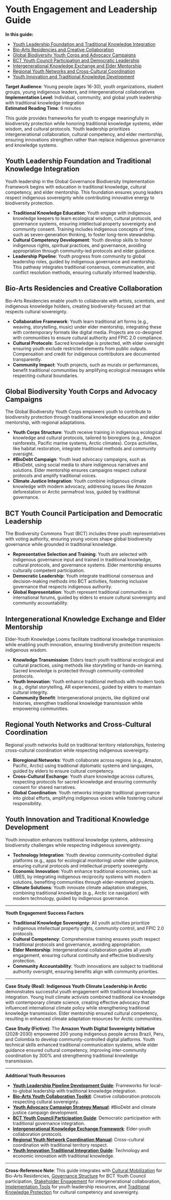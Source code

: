 # Youth Engagement and Leadership Guide

**In this guide:**
- [Youth Leadership Foundation and Traditional Knowledge Integration](#youth-leadership-foundation-traditional-knowledge)
- [Bio-Arts Residencies and Creative Collaboration](#bio-arts-residencies-creative-collaboration)
- [Global Biodiversity Youth Corps and Advocacy Campaigns](#global-biodiversity-youth-corps-advocacy)
- [BCT Youth Council Participation and Democratic Leadership](#bct-youth-council-participation-democratic-leadership)
- [Intergenerational Knowledge Exchange and Elder Mentorship](#intergenerational-knowledge-exchange-elder-mentorship)
- [Regional Youth Networks and Cross-Cultural Coordination](#regional-youth-networks-cross-cultural-coordination)
- [Youth Innovation and Traditional Knowledge Development](#youth-innovation-traditional-knowledge-development)

**Target Audience**: Young people (ages 16-30), youth organizations, student groups, young indigenous leaders, and intergenerational collaboratives  
**Implementation Level**: Individual, community, and global youth leadership with traditional knowledge integration  
**Estimated Reading Time**: 6 minutes  

This guide provides frameworks for youth to engage meaningfully in biodiversity protection while honoring traditional knowledge systems, elder wisdom, and cultural protocols. Youth leadership prioritizes intergenerational collaboration, cultural competency, and elder mentorship, ensuring innovations strengthen rather than replace indigenous governance and knowledge systems.

## <a id="youth-leadership-foundation-traditional-knowledge"></a>Youth Leadership Foundation and Traditional Knowledge Integration

Youth leadership in the Global Governance Biodiversity Implementation Framework begins with education in traditional knowledge, cultural competency, and elder mentorship. This foundation ensures young leaders respect indigenous sovereignty while contributing innovative energy to biodiversity protection.

- **Traditional Knowledge Education**: Youth engage with indigenous knowledge keepers to learn ecological wisdom, cultural protocols, and governance systems, ensuring intellectual property sovereignty and community consent. Training includes indigenous concepts of time, such as seven-generation thinking, to foster long-term stewardship.
- **Cultural Competency Development**: Youth develop skills to honor indigenous rights, spiritual practices, and governance, avoiding appropriation through community-led protocols and elder guidance.
- **Leadership Pipeline**: Youth progress from community to global leadership roles, guided by indigenous governance and mentorship. This pathway integrates traditional consensus, communication, and conflict resolution methods, ensuring culturally informed leadership.

## <a id="bio-arts-residencies-creative-collaboration"></a>Bio-Arts Residencies and Creative Collaboration

Bio-Arts Residencies enable youth to collaborate with artists, scientists, and indigenous knowledge holders, creating biodiversity-focused art that respects cultural sovereignty.

- **Collaborative Framework**: Youth learn traditional art forms (e.g., weaving, storytelling, music) under elder mentorship, integrating these with contemporary formats like digital media. Projects are co-designed with communities to ensure cultural authority and FPIC 2.0 compliance.
- **Cultural Protocols**: Sacred knowledge is protected, with elder oversight ensuring youth exclude restricted elements from public outputs. Compensation and credit for indigenous contributors are documented transparently.
- **Community Impact**: Youth projects, such as murals or performances, benefit traditional communities by amplifying ecological messages while respecting cultural boundaries.

## <a id="global-biodiversity-youth-corps-advocacy"></a>Global Biodiversity Youth Corps and Advocacy Campaigns

The Global Biodiversity Youth Corps empowers youth to contribute to biodiversity protection through traditional knowledge education and elder mentorship, with regional adaptations.

- **Youth Corps Structure**: Youth receive training in indigenous ecological knowledge and cultural protocols, tailored to bioregions (e.g., Amazon rainforests, Pacific marine systems, Arctic climates). Corps activities, like habitat restoration, integrate traditional methods and community oversight.
- **#BioDebt Campaign**: Youth lead advocacy campaigns, such as #BioDebt, using social media to share indigenous narratives and solutions. Elder mentorship ensures campaigns respect cultural protocols and amplify traditional voices.
- **Climate Justice Integration**: Youth combine indigenous climate knowledge with modern advocacy, addressing issues like Amazon deforestation or Arctic permafrost loss, guided by traditional governance.

## <a id="bct-youth-council-participation-democratic-leadership"></a>BCT Youth Council Participation and Democratic Leadership

The Biodiversity Commons Trust (BCT) includes three youth representatives with voting authority, ensuring young voices shape global biodiversity governance while grounded in traditional knowledge.

- **Representative Selection and Training**: Youth are selected with indigenous governance input and trained in traditional knowledge, cultural protocols, and governance systems. Elder mentorship ensures culturally competent participation.
- **Democratic Leadership**: Youth integrate traditional consensus and decision-making methods into BCT activities, fostering inclusive governance that respects indigenous authority.
- **Global Representation**: Youth represent traditional communities in international forums, guided by elders to ensure cultural sovereignty and community accountability.

## <a id="intergenerational-knowledge-exchange-elder-mentorship"></a>Intergenerational Knowledge Exchange and Elder Mentorship

Elder-Youth Knowledge Looms facilitate traditional knowledge transmission while enabling youth innovation, ensuring biodiversity protection respects indigenous wisdom.

- **Knowledge Transmission**: Elders teach youth traditional ecological and cultural practices, using methods like storytelling or hands-on learning. Sacred knowledge is protected through community-controlled protocols.
- **Youth Innovation**: Youth enhance traditional methods with modern tools (e.g., digital storytelling, AR experiences), guided by elders to maintain cultural integrity.
- **Community Benefit**: Intergenerational projects, like digitized oral histories, strengthen traditional knowledge transmission while empowering communities.

## <a id="regional-youth-networks-cross-cultural-coordination"></a>Regional Youth Networks and Cross-Cultural Coordination

Regional youth networks build on traditional territory relationships, fostering cross-cultural coordination while respecting indigenous sovereignty.

- **Bioregional Networks**: Youth collaborate across regions (e.g., Amazon, Pacific, Arctic) using traditional diplomatic systems and languages, guided by elders to ensure cultural competency.
- **Cross-Cultural Exchange**: Youth share knowledge across cultures, respecting protocols for sacred knowledge and ensuring community consent for shared narratives.
- **Global Coordination**: Youth networks integrate traditional governance into global efforts, amplifying indigenous voices while fostering cultural responsibility.

## <a id="youth-innovation-traditional-knowledge-development"></a>Youth Innovation and Traditional Knowledge Development

Youth innovation enhances traditional knowledge systems, addressing biodiversity challenges while respecting indigenous sovereignty.

- **Technology Integration**: Youth develop community-controlled digital platforms (e.g., apps for ecological monitoring) under elder guidance, ensuring cultural protocols and intellectual property sovereignty.
- **Economic Innovation**: Youth enhance traditional economies, such as UBES, by integrating indigenous reciprocity systems with modern solutions, benefiting communities through elder-mentored projects.
- **Climate Solutions**: Youth innovate climate adaptation strategies, combining traditional knowledge (e.g., Arctic ice navigation) with modern technology, guided by indigenous governance.

---

**Youth Engagement Success Factors**

- **Traditional Knowledge Sovereignty**: All youth activities prioritize indigenous intellectual property rights, community control, and FPIC 2.0 protocols.
- **Cultural Competency**: Comprehensive training ensures youth respect traditional protocols and governance, avoiding appropriation.
- **Elder Mentorship**: Intergenerational collaboration guides all youth engagement, ensuring cultural continuity and effective biodiversity protection.
- **Community Accountability**: Youth innovations are subject to traditional authority oversight, ensuring benefits align with community priorities.

---

**Case Study (Real)**: **Indigenous Youth Climate Leadership in Arctic** demonstrates successful youth engagement with traditional knowledge integration. Young Inuit climate activists combined traditional ice knowledge with contemporary climate science, creating effective advocacy that influenced international climate policy while strengthening traditional knowledge transmission. Elder mentorship ensured cultural competency, resulting in enhanced climate adaptation resources for Arctic communities.

**Case Study (Fictive)**: The **Amazon Youth Digital Sovereignty Initiative** (2028-2030) empowered 200 young indigenous people across Brazil, Peru, and Colombia to develop community-controlled digital platforms. Youth technical skills enhanced traditional communication systems, while elder guidance ensured cultural competency, improving inter-community coordination by 300% and strengthening traditional knowledge transmission.

---

**Additional Youth Resources**

- **[Youth Leadership Pipeline Development Guide](/frameworks/tools/biodiversity/youth-leadership-pipeline-guide-en.pdf)**: Frameworks for local-to-global leadership with traditional knowledge integration.
- **[Bio-Arts Youth Collaboration Toolkit](/frameworks/tools/biodiversity/bio-arts-youth-collaboration-toolkit-en.pdf)**: Creative collaboration protocols respecting cultural sovereignty.
- **[Youth Advocacy Campaign Strategy Manual](/frameworks/tools/biodiversity/youth-advocacy-campaign-manual-en.pdf)**: #BioDebt and climate justice campaign development.
- **[BCT Youth Council Participation Guide](/frameworks/tools/biodiversity/bct-youth-council-guide-en.pdf)**: Democratic participation with traditional governance integration.
- **[Intergenerational Knowledge Exchange Framework](/frameworks/tools/biodiversity/intergenerational-knowledge-exchange-en.pdf)**: Elder-youth collaboration protocols.
- **[Regional Youth Network Coordination Manual](/frameworks/tools/biodiversity/regional-youth-network-manual-en.pdf)**: Cross-cultural coordination with traditional territory respect.
- **[Youth Innovation Traditional Integration Guide](/frameworks/tools/biodiversity/youth-innovation-traditional-guide-en.pdf)**: Technology and economic innovation with traditional knowledge.

---

**Cross-Reference Note**: This guide integrates with [Cultural Mobilization](/frameworks/docs/implementation/biodiversity#core-pillars-cultural) for Bio-Arts Residencies, [Governance Structure](/frameworks/docs/implementation/biodiversity#governance-structure) for BCT Youth Council participation, [Stakeholder Engagement](/frameworks/docs/implementation/biodiversity#stakeholder-engagement) for intergenerational collaboration, [Implementation Tools](/frameworks/docs/implementation/biodiversity#implementation-tools) for youth leadership resources, and [Traditional Knowledge Protection](/frameworks/docs/implementation/biodiversity#traditional-knowledge-protection-repatriation) for cultural competency and sovereignty.
